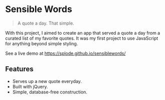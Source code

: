 # Sensible Words

> A quote a day. That simple.

With this project, I aimed to create an app that served a quote a day from a curated list of my favorite quotes. It was my first project to use JavaScript for anything beyond simple styling.

See a live demo at https://splode.github.io/sensiblewords/

## Features
- Serves up a new quote everyday.
- Built with jQuery.
- Simple, database-free construction.
